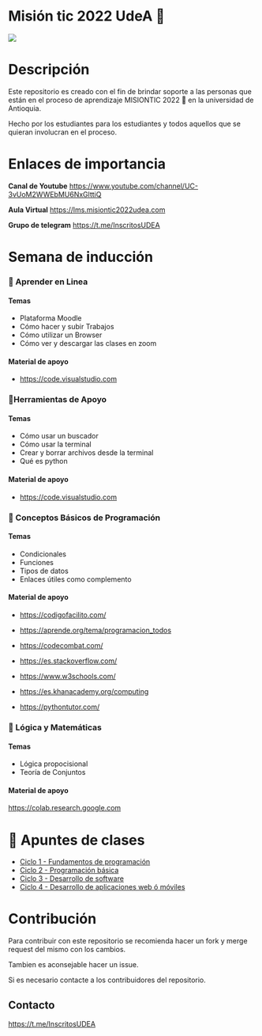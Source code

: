 # Misión tic 2022 UdeA :rocket:

![](https://i.imgur.com/krS8urH.jpg)

# Descripción

Este repositorio es creado con el fin de brindar soporte a las personas que están en el proceso de aprendizaje MISIONTIC 2022 :rocket: en la universidad de Antioquia.

Hecho por los estudiantes para los estudiantes y todos aquellos que se quieran involucran en el proceso.

# Enlaces de importancia

**Canal de Youtube**
https://www.youtube.com/channel/UC-3vUoM2WWEbMU6NxGlttiQ

**Aula Virtual**
https://lms.misiontic2022udea.com

**Grupo de telegram**
https://t.me/InscritosUDEA

# Semana de inducción

### :memo: Aprender en Linea


#### Temas

- Plataforma Moodle
- Cómo hacer y subir Trabajos
- Cómo utilizar un Browser
- Cómo ver y descargar las clases en zoom

#### Material de apoyo

- https://code.visualstudio.com

### :memo:Herramientas de Apoyo

#### Temas

- Cómo usar un buscador
- Cómo usar la terminal
- Crear y borrar archivos desde la terminal
- Qué es python

#### Material de apoyo

- https://code.visualstudio.com

### :memo: Conceptos Básicos de Programación

#### Temas

- Condicionales
- Funciones
- Tipos de datos
- Enlaces útiles como complemento

#### Material de apoyo

- https://codigofacilito.com/

- https://aprende.org/tema/programacion_todos

- https://codecombat.com/

- https://es.stackoverflow.com/

- https://www.w3schools.com/

- https://es.khanacademy.org/computing
- https://pythontutor.com/

### :memo: Lógica y Matemáticas

#### Temas

- Lógica propocisional
- Teoría de Conjuntos

#### Material de apoyo

https://colab.research.google.com

# :rocket: Apuntes de clases

- [Ciclo 1 - Fundamentos de programación]()
- [Ciclo 2 - Programación básica]()
- [Ciclo 3 - Desarrollo de software]()
- [Ciclo 4 - Desarrollo de aplicaciones web ó móviles]()

# Contribución

Para contribuir con este repositorio se recomienda hacer un fork y merge request del mismo con los cambios.

Tambien es aconsejable hacer un issue.

Si es necesario contacte a los contribuidores del repositorio.


## Contacto

https://t.me/InscritosUDEA
